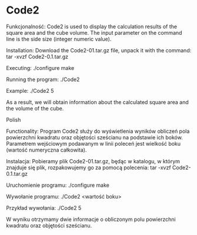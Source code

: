 # Code2
Funkcjonalność:
Code2 is used to display the calculation results of the square area and the cube volume. The input parameter on the command line is the side size (integer numeric value).

Installation:
Download the Code2-01.tar.gz file, unpack it with the command:
tar -xvzf Code2-0.1.tar.gz

Executing:
./configure
make

Running the program:
./Code2 <side length>

Example:
./Code2 5

As a result, we will obtain information about the calculated square area and the volume of the cube.


Polish
  
Functionality:
Program Code2 służy do wyświetlenia wyników obliczeń pola powierzchni kwadratu oraz objętości sześcianu na podstawie ich boków. Parametrem wejściowym podawanym w linii poleceń jest wielkość boku (wartość numeryczna całkowita).

Instalacja:
Pobieramy plik Code2-01.tar.gz, będąc w katalogu, w którym znajduje się plik, rozpakowujemy go za pomocą polecenia:
tar -xvzf Code2-0.1.tar.gz

Uruchomienie programu:
./configure
make

Wywołanie programu:
./Code2 <wartość boku>

Przykład wywołania:
./Code2 5

W wyniku otrzymamy dwie informacje o obliczonym polu powierzchni kwadratu oraz objętości sześcianu.
